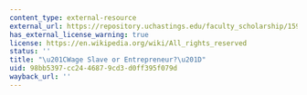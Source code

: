 ```yaml
---
content_type: external-resource
external_url: https://repository.uchastings.edu/faculty_scholarship/1596/
has_external_license_warning: true
license: https://en.wikipedia.org/wiki/All_rights_reserved
status: ''
title: "\u201CWage Slave or Entrepreneur?\u201D"
uid: 98bb5397-cc24-4687-9cd3-d0ff395f079d
wayback_url: ''
---
```

